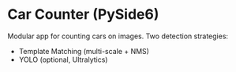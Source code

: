 # Car Counter (PySide6)

Modular app for counting cars on images. Two detection strategies:
- Template Matching (multi-scale + NMS)
- YOLO (optional, Ultralytics)